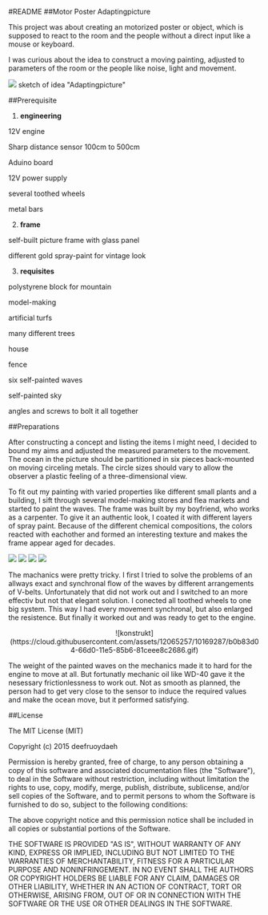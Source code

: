 #README
##Motor Poster Adaptingpicture

This project was about creating an motorized poster or object, which is supposed to react to the room and the people without a direct input like a mouse or keyboard. 

I was curious about the idea to construct a moving painting, adjusted to parameters of the room or the people like noise, light and movement. 

![](https://cloud.githubusercontent.com/assets/12065257/10164096/eaa823b2-66b7-11e5-8826-851757a26c89.jpg)
sketch of idea "Adaptingpicture"

##Prerequisite

1. **engineering**

  12V engine
  
  Sharp distance sensor 100cm to 500cm 
  
  Aduino board
  
  12V power supply
  
  several toothed wheels 
  
  metal bars
  

2. **frame**

  self-built picture frame with glass panel
  
  different gold spray-paint for vintage look


3. **requisites**

  polystyrene block for mountain
  
  model-making
  
  artificial turfs
  
  many different trees
  
  house
  
  fence
  
  six self-painted waves
  
  self-painted sky
  
  angles and screws to bolt it all together


##Preparations

After constructing a concept and listing the items I might need, I decided to bound my aims and adjusted the measured parameters to the movement. The ocean in the picture should be partitioned in six pieces back-mounted on moving circeling metals. The circle sizes should vary to allow the observer a plastic feeling of a three-dimensional view. 

To fit out my painting with varied properties like different small plants and a building, I sift through several model-making stores and flea markets and started to paint the waves. 
The frame was built by my boyfriend, who works as a carpenter. To give it an authentic look, I coated it with different layers of spray paint. Because of the different	chemical compositions, the colors reacted with eachother and formed an interesting texture and makes the frame appear aged for decades.


![](https://cloud.githubusercontent.com/assets/12065257/10168354/af248f6e-66cc-11e5-89e2-579495d0504a.jpg)
![](https://cloud.githubusercontent.com/assets/12065257/10168349/aed57b7c-66cc-11e5-80bc-765a8962a4ba.jpg)
![](https://cloud.githubusercontent.com/assets/12065257/10168351/aedaa9a8-66cc-11e5-828a-787340365966.jpg)
![](https://cloud.githubusercontent.com/assets/12065257/10168352/aedc88e0-66cc-11e5-99fc-a6ae610ad7af.jpg)


The machanics were pretty tricky. I first I tried to solve the problems of an allways exact and synchronal flow of the waves by different arrangements of V-belts. Unfortunately that did not work out and I switched to an more effectiv but not that elegant solution. I conected all toothed wheels to one big system. This way I had every movement synchronal, but also enlarged the resistence. But finally it worked out and was ready to get to the engine.


<center>![konstrukt](https://cloud.githubusercontent.com/assets/12065257/10169287/b0b83d04-66d0-11e5-85b6-81ceee8c2686.gif)</center>

The weight of the painted waves on the mechanics made it to hard for the engine to move at all. But fortunatly mechanic oil like WD-40 gave it the nesessary  frictionlessness to work out. Not as smooth as planned, the person had to get very close to the sensor to induce the required values and make the ocean move, but it performed satisfying.

##License

The MIT License (MIT)

Copyright (c) 2015 deefruoydaeh

Permission is hereby granted, free of charge, to any person obtaining a copy
of this software and associated documentation files (the "Software"), to deal
in the Software without restriction, including without limitation the rights
to use, copy, modify, merge, publish, distribute, sublicense, and/or sell
copies of the Software, and to permit persons to whom the Software is
furnished to do so, subject to the following conditions:

The above copyright notice and this permission notice shall be included in all
copies or substantial portions of the Software.

THE SOFTWARE IS PROVIDED "AS IS", WITHOUT WARRANTY OF ANY KIND, EXPRESS OR
IMPLIED, INCLUDING BUT NOT LIMITED TO THE WARRANTIES OF MERCHANTABILITY,
FITNESS FOR A PARTICULAR PURPOSE AND NONINFRINGEMENT. IN NO EVENT SHALL THE
AUTHORS OR COPYRIGHT HOLDERS BE LIABLE FOR ANY CLAIM, DAMAGES OR OTHER
LIABILITY, WHETHER IN AN ACTION OF CONTRACT, TORT OR OTHERWISE, ARISING FROM,
OUT OF OR IN CONNECTION WITH THE SOFTWARE OR THE USE OR OTHER DEALINGS IN THE
SOFTWARE.
